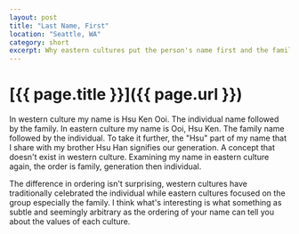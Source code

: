 ```yaml
---
layout: post
title: "Last Name, First"
location: "Seattle, WA"
category: short 
excerpt: Why eastern cultures put the person's name first and the family name second.
---
```

# [{{ page.title }}]({{ page.url }})

In western culture my name is Hsu Ken Ooi. The individual name followed by the family. In eastern culture my name is Ooi, Hsu Ken. The family name followed by the individual. To take it further, the "Hsu" part of my name that I share with my brother Hsu Han signifies our generation. A concept that doesn't exist in western culture. Examining my name in eastern culture again, the order is family, generation then individual. 

The difference in ordering isn't surprising, western cultures have traditionally celebrated the individual while eastern cultures focused on the group especially the family. I think what's interesting is what something as subtle and seemingly arbitrary as the ordering of your name can tell you about the values of each culture.
